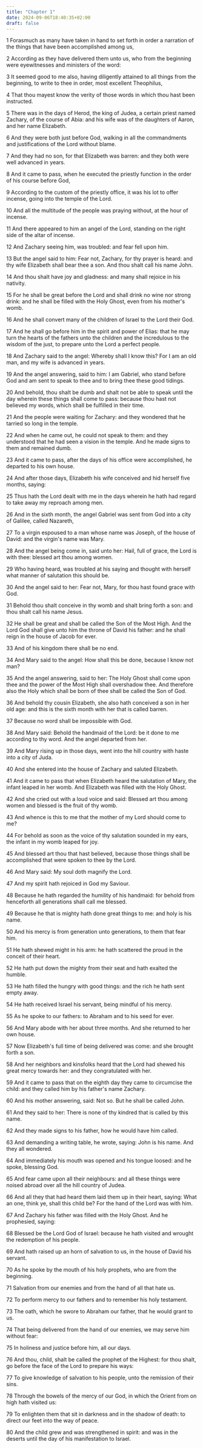 ```yaml
---
title: "Chapter 1"
date: 2024-09-06T18:40:35+02:00
draft: false
---
```




1 Forasmuch as many have taken in hand to set forth in order a narration of the things that have been accomplished among us,

2 According as they have delivered them unto us, who from the beginning were eyewitnesses and ministers of the word:

3 It seemed good to me also, having diligently attained to all things from the beginning, to write to thee in order, most excellent Theophilus,

4 That thou mayest know the verity of those words in which thou hast been instructed.

5 There was in the days of Herod, the king of Judea, a certain priest named Zachary, of the course of Abia: and his wife was of the daughters of Aaron, and her name Elizabeth.

6 And they were both just before God, walking in all the commandments and justifications of the Lord without blame.

7 And they had no son, for that Elizabeth was barren: and they both were well advanced in years.

8 And it came to pass, when he executed the priestly function in the order of his course before God,

9 According to the custom of the priestly office, it was his lot to offer incense, going into the temple of the Lord.

10 And all the multitude of the people was praying without, at the hour of incense.

11 And there appeared to him an angel of the Lord, standing on the right side of the altar of incense.

12 And Zachary seeing him, was troubled: and fear fell upon him.

13 But the angel said to him: Fear not, Zachary, for thy prayer is heard: and thy wife Elizabeth shall bear thee a son. And thou shalt call his name John.

14 And thou shalt have joy and gladness: and many shall rejoice in his nativity.

15 For he shall be great before the Lord and shall drink no wine nor strong drink: and he shall be filled with the Holy Ghost, even from his mother's womb.

16 And he shall convert many of the children of Israel to the Lord their God.

17 And he shall go before him in the spirit and power of Elias: that he may turn the hearts of the fathers unto the children and the incredulous to the wisdom of the just, to prepare unto the Lord a perfect people.

18 And Zachary said to the angel: Whereby shall I know this? For I am an old man, and my wife is advanced in years.

19 And the angel answering, said to him: I am Gabriel, who stand before God and am sent to speak to thee and to bring thee these good tidings.

20 And behold, thou shalt be dumb and shalt not be able to speak until the day wherein these things shall come to pass: because thou hast not believed my words, which shall be fulfilled in their time.

21 And the people were waiting for Zachary: and they wondered that he tarried so long in the temple.

22 And when he came out, he could not speak to them: and they understood that he had seen a vision in the temple. And he made signs to them and remained dumb.

23 And it came to pass, after the days of his office were accomplished, he departed to his own house.

24 And after those days, Elizabeth his wife conceived and hid herself five months, saying:

25 Thus hath the Lord dealt with me in the days wherein he hath had regard to take away my reproach among men.

26 And in the sixth month, the angel Gabriel was sent from God into a city of Galilee, called Nazareth,

27 To a virgin espoused to a man whose name was Joseph, of the house of David: and the virgin's name was Mary.

28 And the angel being come in, said unto her: Hail, full of grace, the Lord is with thee: blessed art thou among women.

29 Who having heard, was troubled at his saying and thought with herself what manner of salutation this should be.

30 And the angel said to her: Fear not, Mary, for thou hast found grace with God.

31 Behold thou shalt conceive in thy womb and shalt bring forth a son: and thou shalt call his name Jesus.

32 He shall be great and shall be called the Son of the Most High. And the Lord God shall give unto him the throne of David his father: and he shall reign in the house of Jacob for ever.

33 And of his kingdom there shall be no end.

34 And Mary said to the angel: How shall this be done, because I know not man?

35 And the angel answering, said to her: The Holy Ghost shall come upon thee and the power of the Most High shall overshadow thee. And therefore also the Holy which shall be born of thee shall be called the Son of God.

36 And behold thy cousin Elizabeth, she also hath conceived a son in her old age: and this is the sixth month with her that is called barren.

37 Because no word shall be impossible with God.

38 And Mary said: Behold the handmaid of the Lord: be it done to me according to thy word. And the angel departed from her.

39 And Mary rising up in those days, went into the hill country with haste into a city of Juda.

40 And she entered into the house of Zachary and saluted Elizabeth.

41 And it came to pass that when Elizabeth heard the salutation of Mary, the infant leaped in her womb. And Elizabeth was filled with the Holy Ghost.

42 And she cried out with a loud voice and said: Blessed art thou among women and blessed is the fruit of thy womb.

43 And whence is this to me that the mother of my Lord should come to me?

44 For behold as soon as the voice of thy salutation sounded in my ears, the infant in my womb leaped for joy.

45 And blessed art thou that hast believed, because those things shall be accomplished that were spoken to thee by the Lord.

46 And Mary said: My soul doth magnify the Lord.

47 And my spirit hath rejoiced in God my Saviour.

48 Because he hath regarded the humility of his handmaid: for behold from henceforth all generations shall call me blessed.

49 Because he that is mighty hath done great things to me: and holy is his name.

50 And his mercy is from generation unto generations, to them that fear him.

51 He hath shewed might in his arm: he hath scattered the proud in the conceit of their heart.

52 He hath put down the mighty from their seat and hath exalted the humble.

53 He hath filled the hungry with good things: and the rich he hath sent empty away.

54 He hath received Israel his servant, being mindful of his mercy.

55 As he spoke to our fathers: to Abraham and to his seed for ever.

56 And Mary abode with her about three months. And she returned to her own house.

57 Now Elizabeth's full time of being delivered was come: and she brought forth a son.

58 And her neighbors and kinsfolks heard that the Lord had shewed his great mercy towards her: and they congratulated with her.

59 And it came to pass that on the eighth day they came to circumcise the child: and they called him by his father's name Zachary.

60 And his mother answering, said: Not so. But he shall be called John.

61 And they said to her: There is none of thy kindred that is called by this name.

62 And they made signs to his father, how he would have him called.

63 And demanding a writing table, he wrote, saying: John is his name. And they all wondered.

64 And immediately his mouth was opened and his tongue loosed: and he spoke, blessing God.

65 And fear came upon all their neighbours: and all these things were noised abroad over all the hill country of Judea.

66 And all they that had heard them laid them up in their heart, saying: What an one, think ye, shall this child be? For the hand of the Lord was with him.

67 And Zachary his father was filled with the Holy Ghost. And he prophesied, saying:

68 Blessed be the Lord God of Israel: because he hath visited and wrought the redemption of his people.

69 And hath raised up an horn of salvation to us, in the house of David his servant.

70 As he spoke by the mouth of his holy prophets, who are from the beginning.

71 Salvation from our enemies and from the hand of all that hate us.

72 To perform mercy to our fathers and to remember his holy testament.

73 The oath, which he swore to Abraham our father, that he would grant to us.

74 That being delivered from the hand of our enemies, we may serve him without fear:

75 In holiness and justice before him, all our days.

76 And thou, child, shalt be called the prophet of the Highest: for thou shalt, go before the face of the Lord to prepare his ways:

77 To give knowledge of salvation to his people, unto the remission of their sins.

78 Through the bowels of the mercy of our God, in which the Orient from on high hath visited us:

79 To enlighten them that sit in darkness and in the shadow of death: to direct our feet into the way of peace.

80 And the child grew and was strengthened in spirit: and was in the deserts until the day of his manifestation to Israel.

